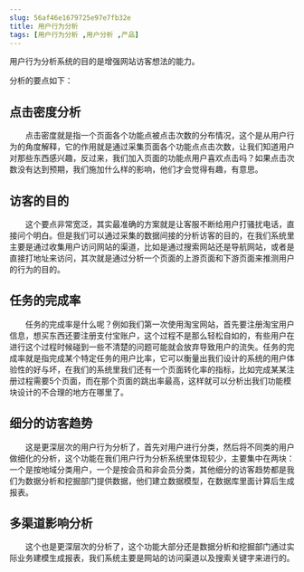 ```yaml
---
slug: 56af46e1679725e97e7fb32e
title: 用户行为分析
tags: [用户行为分析 ,用户分析 ,产品]
---
```


用户行为分析系统的目的是增强网站访客想法的能力。

分析的要点如下：

## 点击密度分析

　　点击密度就是指一个页面各个功能点被点击次数的分布情况，这个是从用户行为的角度解释，它的作用就是通过采集页面各个功能点点击次数，让我们知道用户对那些东西感兴趣，反过来，我们加入页面的功能点用户喜欢点击吗？如果点击次数没有达到预期，我们施加什么样的影响，他们才会觉得有趣，有意思。

## 访客的目的

　　这个要点非常宽泛，其实最准确的方案就是让客服不断给用户打骚扰电话，直接问个明白。但是我们可以通过采集的数据间接的分析访客的目的，在我们系统里主要是通过收集用户访问网站的渠道，比如是通过搜索网站还是导航网站，或者是直接打地址来访问，其次就是通过分析一个页面的上游页面和下游页面来推测用户的行为的目的。

## 任务的完成率

　　任务的完成率是什么呢？例如我们第一次使用淘宝网站，首先要注册淘宝用户信息，想买东西还要注册支付宝账户，这个过程不是那么轻松自如的，有些用户在进行这个过程时候碰到一些不清楚的问题可能就会放弃导致用户的流失。任务的完成率就是指完成某个特定任务的用户比率，它可以衡量出我们设计的系统的用户体验性的好与坏，在我们的系统里我们还有一个页面转化率的指标，比如完成某某注册过程需要5个页面，而在那个页面的跳出率最高，这样就可以分析出我们功能模块设计的不合理的地方在哪里了。

## 细分的访客趋势

　　这是更深层次的用户行为分析了，首先对用户进行分类，然后将不同类的用户做细化的分析，这个功能在我们用户行为分析系统里体现较少，主要集中在两块：一个是按地域分类用户，一个是按会员和非会员分类，其他细分的访客趋势都是我们为数据分析和挖掘部门提供数据，他们建立数据模型，在数据库里面计算后生成报表。

## 多渠道影响分析

　　这个也是更深层次的分析了，这个功能大部分还是数据分析和挖掘部门通过实际业务建模生成报表，我们系统主要是网站的访问渠道以及搜索关键字来进行的。
